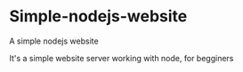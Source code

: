 # Simple-nodejs-website
A simple nodejs website

It's a simple website server working with node, for begginers
